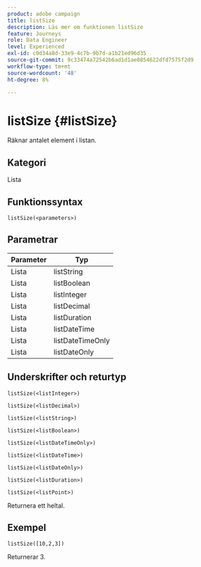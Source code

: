 ```yaml
---
product: adobe campaign
title: listSize
description: Läs mer om funktionen listSize
feature: Journeys
role: Data Engineer
level: Experienced
exl-id: c0d34a8d-33e9-4c7b-9b7d-a1b21ed96d35
source-git-commit: 9c33474a72542b6ad1d1ae0854622dfd7575f2d9
workflow-type: tm+mt
source-wordcount: '48'
ht-degree: 8%

---
```


# listSize {#listSize}

Räknar antalet element i listan.

## Kategori

Lista

## Funktionssyntax

`listSize(<parameters>)`

## Parametrar

| Parameter | Typ |
|-----------|------------------|
| Lista | listString |
| Lista | listBoolean |
| Lista | listInteger |
| Lista | listDecimal |
| Lista | listDuration |
| Lista | listDateTime |
| Lista | listDateTimeOnly |
| Lista | listDateOnly |

## Underskrifter och returtyp

`listSize(<listInteger>)`

`listSize(<listDecimal>)`

`listSize(<listString>)`

`listSize(<listBoolean>)`

`listSize(<listDateTimeOnly>)`

`listSize(<listDateTime>)`

`listSize(<listDateOnly>)`

`listSize(<listDuration>)`

`listSize(<listPoint>)`

Returnera ett heltal.

## Exempel

`listSize([10,2,3])`

Returnerar 3.
